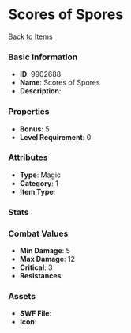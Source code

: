 # Scores of Spores



[Back to Items](../items.md)

### Basic Information

- **ID**: 9902688
- **Name**: Scores of Spores
- **Description**: 

### Properties

- **Bonus**: 5
- **Level Requirement**: 0

### Attributes

- **Type**: Magic
- **Category**: 1
- **Item Type**: 

### Stats


### Combat Values

- **Min Damage**: 5
- **Max Damage**: 12
- **Critical**: 3
- **Resistances**: 

### Assets

- **SWF File**: 
- **Icon**: 

